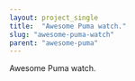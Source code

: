 ```yaml
---
layout: project_single
title:  "Awesome Puma watch."
slug: "awesome-puma-watch"
parent: "awesome-puma"
---
```

Awesome Puma watch.